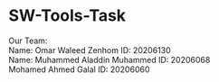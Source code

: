 # SW-Tools-Task
Our Team:<br>
 Name: Omar Waleed Zenhom               ID: 20206130<br>
 Name: Muhammed Aladdin Muhammed        ID: 20206068<br>
 Mohamed Ahmed Galal                    ID: 20206060<br>
